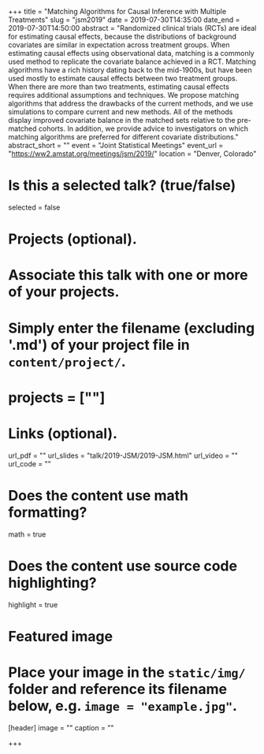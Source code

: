 +++
title = "Matching Algorithms for Causal Inference with Multiple Treatments"
slug = "jsm2019"
date = 2019-07-30T14:35:00
date_end = 2019-07-30T14:50:00
abstract = "Randomized clinical trials (RCTs) are ideal for estimating causal effects, because the distributions of background covariates are similar in expectation across treatment groups. When estimating causal effects using observational data, matching is a commonly used method to replicate the covariate balance achieved in a RCT. Matching algorithms have a rich history dating back to the mid-1900s, but have been used mostly to estimate causal effects between two treatment groups. When there are more than two treatments, estimating causal effects requires additional assumptions and techniques. We propose matching algorithms that address the drawbacks of the current methods, and we use simulations to compare current and new methods. All of the methods display improved covariate balance in the matched sets relative to the pre-matched cohorts. In addition, we provide advice to investigators on which matching algorithms are preferred for different covariate distributions."
abstract_short = ""
event = "Joint Statistical Meetings"
event_url = "https://ww2.amstat.org/meetings/jsm/2019/"
location = "Denver, Colorado"

# Is this a selected talk? (true/false)
selected = false

# Projects (optional).
#   Associate this talk with one or more of your projects.
#   Simply enter the filename (excluding '.md') of your project file in `content/project/`.
# projects = [""]

# Links (optional).
url_pdf = ""
url_slides = "talk/2019-JSM/2019-JSM.html"
url_video = ""
url_code = ""

# Does the content use math formatting?
math = true

# Does the content use source code highlighting?
highlight = true

# Featured image
# Place your image in the `static/img/` folder and reference its filename below, e.g. `image = "example.jpg"`.
[header]
image = ""
caption = ""

+++